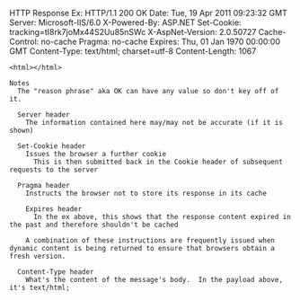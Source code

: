 HTTP Response
  Ex:
    HTTP/1.1 200 OK
    Date: Tue, 19 Apr 2011 09:23:32 GMT
    Server: Microsoft-IIS/6.0
    X-Powered-By: ASP.NET
    Set-Cookie: tracking=tI8rk7joMx44S2Uu85nSWc
    X-AspNet-Version: 2.0.50727
    Cache-Control: no-cache
    Pragma: no-cache
    Expires: Thu, 01 Jan 1970 00:00:00 GMT
    Content-Type: text/html; charset=utf-8
    Content-Length: 1067

    <html></html>

    Notes
      The "reason phrase" aka OK can have any value so don't key off of it.

      Server header
        The information contained here may/may not be accurate (if it is shown)

      Set-Cookie header
        Issues the browser a further cookie
          This is then submitted back in the Cookie header of subsequent requests to the server

      Pragma header
        Instructs the browser not to store its response in its cache

        Expires header
          In the ex above, this shows that the response content expired in the past and therefore shouldn't be cached

        A combination of these instructions are frequently issued when dynamic content is being returned to ensure that browsers obtain a fresh version.

      Content-Type header
        What's the content of the message's body.  In the payload above, it's text/html;
